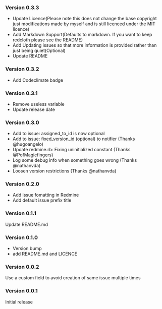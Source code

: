 ### Version 0.3.3
- Update Licence(Please note this does not change the base copyright just modifications made by myself and is still licenced under the MIT licence)
- Add Markdown Support(Defaults to markdown. If you want to keep redcloth please see the README)
- Add Updating issues so that more information is provided rather than just being quiet(Optional)
- Update README

### Version 0.3.2
- Add Codeclimate badge

### Version 0.3.1
- Remove useless variable
- Update release date

### Version 0.3.0
- Add to issue: assigned_to_id is now optional
- Add to issue: fixed_version_id (optional) to notifier (Thanks @hugoangelo)
- Update redmine.rb: Fixing uninitialized constant (Thanks @PofMagicfingers)
- Log some debug info when something goes wrong (Thanks @nathanvda)
- Loosen version restrictions (Thanks @nathanvda)

### Version 0.2.0
- Add issue fomatting in Redmine
- Add default issue prefix title

### Version 0.1.1
Update README.md

### Version 0.1.0
- Version bump
- add README.md and LICENCE

### Version 0.0.2
Use a custom field to avoid creation of same issue multiple times

### Version 0.0.1
Initial release
